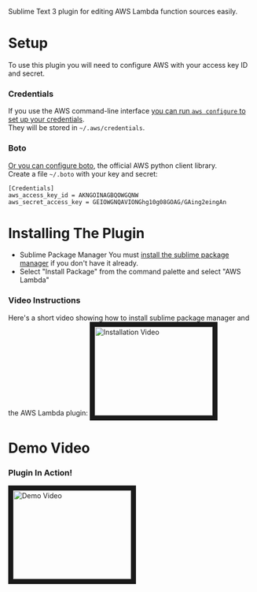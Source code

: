 Sublime Text 3 plugin for editing AWS Lambda function sources easily.

# Setup
To use this plugin you will need to configure AWS with your access key ID and secret.

### Credentials
If you use the AWS command-line interface [you can run `aws configure` to set up your credentials](http://boto3.readthedocs.io/en/latest/guide/configuration.html).  
They will be stored in `~/.aws/credentials`.

### Boto
[Or you can configure boto](https://pypi.python.org/pypi/boto3/), the official AWS python client library.  
Create a file `~/.boto` with your key and secret:
```
[Credentials]
aws_access_key_id = AKNGOINAGBQOWGQNW
aws_secret_access_key = GEIOWGNQAVIONGhg10g08GOAG/GAing2eingAn
```

# Installing The Plugin

* Sublime Package Manager
You must [install the sublime package manager](https://packagecontrol.io/installation) if you don't have it already.
* Select "Install Package" from the command palette and select "AWS Lambda"

### Video Instructions
Here's a short video showing how to install sublime package manager and the AWS Lambda plugin:
<a href="http://www.youtube.com/watch?feature=player_embedded&v=2cnm7HwEu4k
" target="_blank"><img src="http://img.youtube.com/vi/2cnm7HwEu4k/0.jpg" 
alt="Installation Video" width="240" height="180" border="10" /></a>


# Demo Video
### Plugin In Action!
<a href="http://www.youtube.com/watch?feature=player_embedded&v=v0HOn66tS2U
" target="_blank"><img src="http://img.youtube.com/vi/v0HOn66tS2U/0.jpg" 
alt="Demo Video" width="240" height="180" border="10" /></a>
